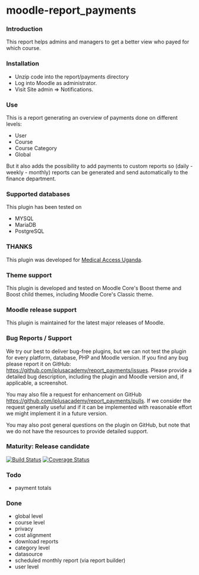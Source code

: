 # moodle-report_payments

### Introduction ###
This report helps admins and managers to get a better view who payed for which course.

### Installation ###

* Unzip code into the report/payments directory
* Log into Moodle as administrator.
* Visit Site admin => Notifications.

### Use ###

This is a report generating an overview of payments done on different levels:

* User
* Course
* Course Category
* Global

But it also adds the possibility to add payments to custom reports so (daily - weekly - monthly) reports can be generated and
send automatically to the finance department.

### Supported databases ###

This plugin has been tested on

* MYSQL
* MariaDB
* PostgreSQL

### THANKS ###

This plugin was developed for [Medical Access Uganda](https://medical-access.org/).

### Theme support ###

This plugin is developed and tested on Moodle Core's Boost theme and Boost child themes, including Moodle Core's Classic theme.

### Moodle release support ###
This plugin is maintained for the latest major releases of Moodle.

### Bug Reports / Support ###

We try our best to deliver bug-free plugins, but we can not test the plugin for every platform, database, PHP and
Moodle version. If you find any bug please report it on GitHub: https://github.com/iplusacademy/report_payments/issues.
Please provide a detailed bug description, including the plugin and Moodle version and, if applicable, a screenshot.

You may also file a request for enhancement on GitHub https://github.com/iplusacademy/report_payments/pulls.
If we consider the request generally useful and if it can be implemented with reasonable effort we might implement it in a future version.

You may also post general questions on the plugin on GitHub, but note that we do not have the resources to provide
detailed support.

### Maturity: Release candidate ###

[![Build Status](https://github.com/iplusacademy/report_payments/workflows/Tests/badge.svg)](https://github.com/iplusacademy/report_payments/actions)
[![Coverage Status](https://coveralls.io/repos/github/iplusacademy/report_payments/badge.svg?branch=main)](https://coveralls.io/github/iplusacademy/report_payments?branch=main)

### Todo ###

* payment totals

### Done ###

* global level
* course level
* privacy
* cost alignment
* download reports
* category level
* datasource
* scheduled monthly report (via report builder)
* user level
